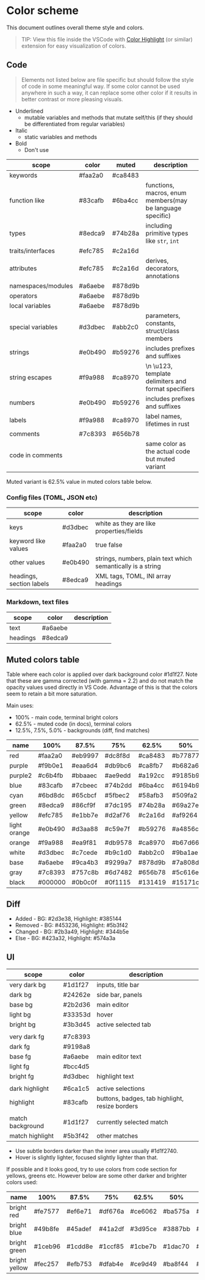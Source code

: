 
# Color scheme

This document outlines overall theme style and colors.

> TIP: View this file inside the VSCode with [Color Highlight] (or similar) extension for easy visualization of colors.

## Code

> Elements not listed below are file specific but should follow the style of code in some meaningful way. If some color cannot be used anywhere in such a way, it can replace some other color if it results in better contrast or more pleasing visuals.

* Underlined
  * mutable variables and methods that mutate self/this (if they should be differentiated from regular variables)
* Italic
  * static variables and methods
* Bold
  * Don't use

| scope              | color   | muted   | description                                               |
| ------------------ | ------- | ------- | --------------------------------------------------------- |
| keywords           | #faa2a0 | #ca8483 |                                                           |
| function like      | #83cafb | #6ba4cc | functions, macros, enum members(may be language specific) |
| types              | #8edca9 | #74b28a | including primitive types like `str`, `int`               |
| traits/interfaces  | #efc785 | #c2a16d |                                                           |
| attributes         | #efc785 | #c2a16d | derives, decorators, annotations                          |
| namespaces/modules | #a6aebe | #878d9b |                                                           |
| operators          | #a6aebe | #878d9b |                                                           |
| local variables    | #a6aebe | #878d9b |                                                           |
| special variables  | #d3dbec | #abb2c0 | parameters, constants, struct/class members               |
| strings            | #e0b490 | #b59276 | includes prefixes and suffixes                            |
| string escapes     | #f9a988 | #ca8970 | \n \u123, template delimiters and format specifiers       |
| numbers            | #e0b490 | #b59276 | includes prefixes and suffixes                            |
| labels             | #f9a988 | #ca8970 | label names, lifetimes in rust                            |
| comments           | #7c8393 | #656b78 |                                                           |
| code in comments   |         |         | same color as the actual code but muted variant           |

Muted variant is 62.5% value in muted colors table below.

### Config files (TOML, JSON etc)

| scope                    | color   | description                                                 |
| ------------------------ | ------- | ----------------------------------------------------------- |
| keys                     | #d3dbec | white as they are like properties/fields                    |
| keyword like values      | #faa2a0 | true false                                                  |
| other values             | #e0b490 | strings, numbers, plain text which semantically is a string |
| headings, section labels | #8edca9 | XML tags, TOML, INI array headings                          |

### Markdown, text files

| scope    | color   | description |
| -------- | ------- | ----------- |
| text     | #a6aebe |             |
| headings | #8edca9 |             |

## Muted colors table

Table where each color is applied over dark background color #1d1f27.
Note that these are gamma corrected (with gamma = 2.2) and do not match the opacity values used directly in VS Code. 
Advantage of this is that the colors seem to retain a bit more saturation.

Main uses:
* 100% - main code, terminal bright colors
* 62.5% - muted code (in docs), terminal colors
* 12.5%, 7.5%, 5.0% - backgrounds (diff, find matches)

| name         | 100%    | 87.5%   | 75%     | 62.5%   | 50%     | 37.5%   | 25%     | 12.5%   | 7.5%    | 5%      |
| ------------ | ------- | ------- | ------- | ------- | ------- | ------- | ------- | ------- | ------- | ------- |
| red          | #faa2a0 | #eb9997 | #dc8f8d | #ca8483 | #b77877 | #a16a6a | #87595a | #644446 | #51393c | #453236 |
| purple       | #f9b0e1 | #eaa6d4 | #db9bc6 | #ca8fb7 | #b682a6 | #a07392 | #86607b | #63495d | #503c4d | #443543 |
| purple2      | #c6b4fb | #bbaaec | #ae9edd | #a192cc | #9185b9 | #8075a3 | #6c6389 | #504a67 | #423e54 | #393649 |
| blue         | #83cafb | #7cbeec | #74b2dd | #6ba4cc | #6194b9 | #5683a3 | #496e89 | #385267 | #304454 | #2b3a49 |
| cyan         | #6bd8dc | #65cbcf | #5fbec2 | #58afb3 | #509fa2 | #478c8f | #3d7579 | #30585b | #2a484c | #263e42 |
| green        | #8edca9 | #86cf9f | #7dc195 | #74b28a | #69a27e | #5d8e6f | #4f775f | #3c5949 | #33493e | #2d3e38 |
| yellow       | #efc785 | #e1bb7e | #d2af76 | #c2a16d | #af9264 | #9a8159 | #816c4d | #60513e | #4d4336 | #423a32 |
| light orange | #e0b490 | #d3aa88 | #c59e7f | #b59276 | #a4856c | #917560 | #796352 | #5a4a41 | #493e38 | #3f3633 |
| orange       | #f9a988 | #ea9f81 | #db9578 | #ca8970 | #b67d66 | #a06e5b | #865d4e | #63463f | #503b37 | #443332 |
| white        | #d3dbec | #c7cede | #b9c1d0 | #abb2c0 | #9ba1ae | #888e99 | #727781 | #555961 | #454850 | #3c3e46 |
| base         | #a6aebe | #9ca4b3 | #9299a7 | #878d9b | #7a808d | #6c717c | #5b5f69 | #454851 | #393c44 | #32343c |
| gray         | #7c8393 | #757c8b | #6d7482 | #656b78 | #5c616e | #525662 | #464a54 | #363942 | #2e3139 | #292c34 |
| black        | #000000 | #0b0c0f | #0f1115 | #131419 | #15171c | #17191f | #191b22 | #1b1d25 | #1c1e26 | #1c1e26 |


## Diff

* Added   - BG: #2d3e38, Highlight: #385144
* Removed - BG: #453236, Highlight: #5b3f42
* Changed - BG: #2b3a49, Highlight: #344b5e
* Else    - BG: #423a32, Highlight: #574a3a

## UI

| scope                      | color   | description                                    |
| -------------------------- | ------- | ---------------------------------------------- |
| very dark bg               | #1d1f27 | inputs, title bar                              |
| dark bg                    | #24262e | side bar, panels                               |
| base bg                    | #2b2d36 | main editor                                    |
| light bg                   | #33353d | hover                                          |
| bright bg                  | #3b3d45 | active selected tab                            |
|                            |         |                                                |
| very dark fg               | #7c8393 |                                                |
| dark fg                    | #9198a8 |                                                |
| base fg                    | #a6aebe | main editor text                               |
| light fg                   | #bcc4d5 |                                                |
| bright fg                  | #d3dbec | highlight text                                 |
|                            |         |                                                |
| dark highlight             | #6ca1c5 | active selections                              |
| highlight                  | #83cafb | buttons, badges, tab highlight, resize borders |
|                            |         |                                                |
| match background           | #1d1f27 | currently selected match                       |
| match highlight            | #5b3f42 | other matches                                  |

* Use subtle borders darker than the inner area usually #1d1f2740.
* Hover is slightly lighter, focused slightly lighter than that.

If possible and it looks good, try to use colors from code section for yellows, greens etc.
However below are some other darker and brighter colors used:

| name          | 100%    | 87.5%   | 75%     | 62.5%   | 50%     | 37.5%   | 25%     | 12.5%   | 7.5%    | 5%      |
| ------------- | ------- | ------- | ------- | ------- | ------- | ------- | ------- | ------- | ------- | ------- |
| bright red    | #fe7577 | #ef6e71 | #df676a | #ce6062 | #ba575a | #a44e51 | #894346 | #653539 | #522d33 | #46292f |
| bright blue   | #49b8fe | #45adef | #41a2df | #3d95ce | #3887bb | #3378a5 | #2d658a | #264c68 | #233f55 | #21374a |
| bright green  | #1ceb96 | #1cdd8e | #1ccf85 | #1cbe7b | #1dac70 | #1d9864 | #1d7f55 | #1d5f43 | #1d4d3a | #1d4234 |
| bright yellow | #fec257 | #efb753 | #dfab4e | #ce9d49 | #ba8f44 | #a47e3e | #896a38 | #654f30 | #52412d | #46392b |


[Color Highlight]: https://marketplace.visualstudio.com/items?itemName=naumovs.color-highlight
